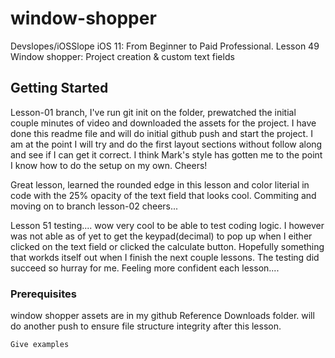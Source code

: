 # window-shopper

Devslopes/iOSSlope
iOS 11: From Beginner to Paid Professional. Lesson 49 Window shopper: Project creation & custom text fields

## Getting Started

Lesson-01 branch, I've run git init on the folder, prewatched the initial couple minutes of video and downloaded the assets for the project. I have done this readme file and will do initial github push and start the project. I am at the point I will try and do the first layout sections without follow along and see if I can get it correct. I think Mark's style has gotten me to the point I know how to do the setup on my own. Cheers!

Great lesson, 
learned the rounded edge in this lesson and color literial in code with the 25% opacity of the text field that looks cool. Commiting and moving on to branch lesson-02 cheers...

Lesson 51 testing.... wow very cool to be able to test coding logic. I however was not able as of yet to get the keypad(decimal) to pop up when I either clicked on the text field or clicked the calculate button. Hopefully something that workds itself out when I finish the next couple lessons. The testing did succeed so hurray for me. Feeling more confident each lesson....

### Prerequisites

window shopper assets are in my github Reference Downloads folder. will do another push to ensure file structure integrity after this lesson. 

```
Give examples
```